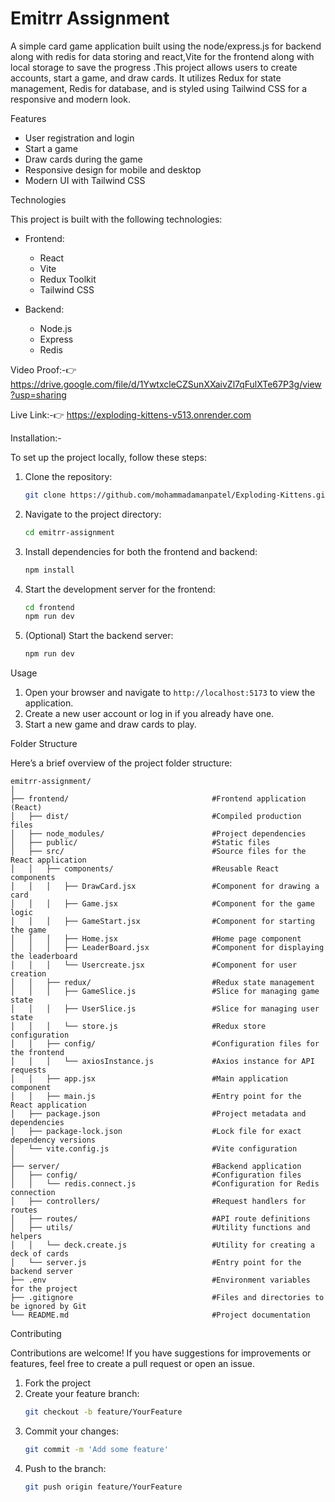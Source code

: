 # Emitrr Assignment

A simple card game application built using the node/express.js for backend along with redis for data storing and react,Vite for the frontend along with local storage to save the progress .This project allows users to create accounts, start a game, and draw cards. It utilizes Redux for state management, Redis for database, and is styled using Tailwind CSS for a responsive and modern look.

Features

- User registration and login
- Start a game
- Draw cards during the game
- Responsive design for mobile and desktop
- Modern UI with Tailwind CSS

Technologies

This project is built with the following technologies:

- Frontend:
  - React
  - Vite
  - Redux Toolkit
  - Tailwind CSS

- Backend:
  - Node.js
  - Express
  - Redis
  
Video Proof:-👉
https://drive.google.com/file/d/1YwtxcleCZSunXXaivZl7qFulXTe67P3g/view?usp=sharing

Live Link:-👉
https://exploding-kittens-v513.onrender.com

Installation:-

To set up the project locally, follow these steps:

1. Clone the repository:
   ```bash
   git clone https://github.com/mohammadamanpatel/Exploding-Kittens.git
   ```

2. Navigate to the project directory:
   ```bash
   cd emitrr-assignment
   ```

3. Install dependencies for both the frontend and backend:
   ```bash
   npm install
   ```

5. Start the development server for the frontend:
   ```bash
   cd frontend
   npm run dev
   ```

6. (Optional) Start the backend server:
   ```bash
   npm run dev
   ```

Usage

1. Open your browser and navigate to `http://localhost:5173` to view the application.
2. Create a new user account or log in if you already have one.
3. Start a new game and draw cards to play.

Folder Structure

Here’s a brief overview of the project folder structure:

```
emitrr-assignment/
│
├── frontend/                                #Frontend application (React)
│   ├── dist/                                #Compiled production files
│   ├── node_modules/                        #Project dependencies
│   ├── public/                              #Static files
│   ├── src/                                 #Source files for the React application
│   │   ├── components/                      #Reusable React components
│   │   │   ├── DrawCard.jsx                 #Component for drawing a card
│   │   │   ├── Game.jsx                     #Component for the game logic
│   │   │   ├── GameStart.jsx                #Component for starting the game
│   │   │   ├── Home.jsx                     #Home page component
│   │   │   ├── LeaderBoard.jsx              #Component for displaying the leaderboard
│   │   │   └── Usercreate.jsx               #Component for user creation
│   │   ├── redux/                           #Redux state management
│   │   │   ├── GameSlice.js                 #Slice for managing game state
│   │   │   ├── UserSlice.js                 #Slice for managing user state
│   │   │   └── store.js                     #Redux store configuration
│   │   ├── config/                          #Configuration files for the frontend
│   │   │   └── axiosInstance.js             #Axios instance for API requests
│   │   ├── app.jsx                          #Main application component
│   │   ├── main.js                          #Entry point for the React application
│   ├── package.json                         #Project metadata and dependencies
│   ├── package-lock.json                    #Lock file for exact dependency versions
│   └── vite.config.js                       #Vite configuration
│
├── server/                                  #Backend application
│   ├── config/                              #Configuration files
│   │   └── redis.connect.js                 #Configuration for Redis connection
│   ├── controllers/                         #Request handlers for routes
│   ├── routes/                              #API route definitions
│   ├── utils/                               #Utility functions and helpers
│   │   └── deck.create.js                   #Utility for creating a deck of cards
│   └── server.js                            #Entry point for the backend server
├── .env                                     #Environment variables for the project
├── .gitignore                               #Files and directories to be ignored by Git
└── README.md                                #Project documentation
```

Contributing

Contributions are welcome! If you have suggestions for improvements or features, feel free to create a pull request or open an issue.

1. Fork the project
2. Create your feature branch:
   ```bash
   git checkout -b feature/YourFeature
   ```
3. Commit your changes:
   ```bash
   git commit -m 'Add some feature'
   ```
4. Push to the branch:
   ```bash
   git push origin feature/YourFeature
   ```
